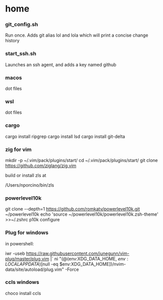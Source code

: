 # home

### git_config.sh
Run once. Adds git alias lol and lola which will print a concise change history

### start_ssh.sh
Launches an ssh agent, and adds a key named github

### macos
dot files

### wsl
dot files

### cargo
cargo install ripgrep
cargo install lsd
cargo install git-delta

### zig for vim

mkdir -p ~/.vim/pack/plugins/start/
cd ~/.vim/pack/plugins/start/
git clone https://github.com/ziglang/zig.vim

build or install zls at 

/Users/nporcino/bin/zls


### powerlevel10k
git clone --depth=1 https://github.com/romkatv/powerlevel10k.git ~/powerlevel10k
echo 'source ~/powerlevel10k/powerlevel10k.zsh-theme' >>~/.zshrc
p10k configure


### Plug for windows

in powershell:

iwr -useb https://raw.githubusercontent.com/junegunn/vim-plug/master/plug.vim |`
    ni "$(@($env:XDG_DATA_HOME, $env:LOCALAPPDATA)[$null -eq $env:XDG_DATA_HOME])/nvim-data/site/autoload/plug.vim" -Force

### ccls windows

choco install ccls

